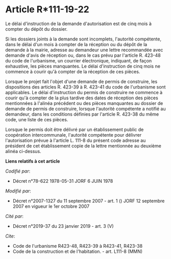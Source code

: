 # Article R*111-19-22

Le délai d'instruction de la demande d'autorisation est de cinq mois à compter du dépôt du dossier.

Si les dossiers joints à la demande sont incomplets, l'autorité compétente, dans le délai d'un mois à compter de la réception
ou du dépôt de la demande à la mairie, adresse au demandeur une lettre recommandée avec demande d'avis de réception ou, dans
le cas prévu par l'article R. 423-48 du code de l'urbanisme, un courrier électronique, indiquant, de façon exhaustive, les
pièces manquantes. Le délai d'instruction de cinq mois ne commence à courir qu'à compter de la réception de ces pièces.

Lorsque le projet fait l'objet d'une demande de permis de construire, les dispositions des articles R. 423-39 à R. 423-41 du
code de l'urbanisme sont applicables. Le délai d'instruction du permis de construire ne commence à courir qu'à compter de la
plus tardive des dates de réception des pièces mentionnées à l'alinéa précédent ou des pièces manquantes au dossier de
demande de permis de construire, lorsque l'autorité compétente a notifié au demandeur, dans les conditions définies par
l'article R. 423-38 du même code, une liste de ces pièces.

Lorsque le permis doit être délivré par un établissement public de coopération intercommunale, l'autorité compétente pour
délivrer l'autorisation prévue à l'article L. 111-8 du présent code adresse au président de cet établissement copie de la
lettre mentionnée au deuxième alinéa ci-dessus.

**Liens relatifs à cet article**

_Codifié par_:

  - Décret n°78-622 1978-05-31 JORF 6 JUIN 1978

_Modifié par_:

  - Décret n°2007-1327 du 11 septembre 2007 - art. 1 () JORF 12 septembre 2007 en vigueur le 1er octobre 2007

_Cité par_:

  - Décret n°2019-37 du 23 janvier 2019 - art. 3 (V)

_Cite_:

  - Code de l'urbanisme R423-48, R423-39 à R423-41, R423-38
  - Code de la construction et de l'habitation. - art. L111-8 (MMN)

